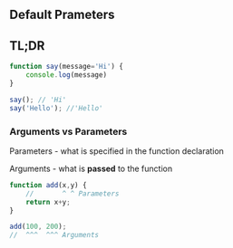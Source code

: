 ## Default Prameters

## TL;DR

```js
function say(message='Hi') {
    console.log(message)
}

say(); // 'Hi'
say('Hello'); //'Hello'
```

### Arguments vs Parameters

Parameters - what is specified in the function declaration 

Arguments - what is __passed__ to the function

```js
function add(x,y) {
    //       ^ ^ Parameters
    return x+y;
}

add(100, 200);
//  ^^^  ^^^ Arguments
```
